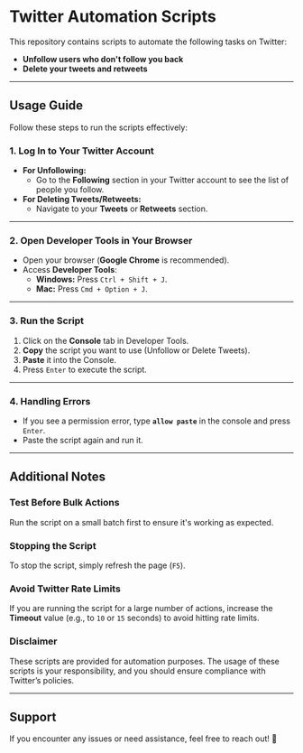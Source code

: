 # **Twitter Automation Scripts**

This repository contains scripts to automate the following tasks on Twitter:

- **Unfollow users who don't follow you back**
- **Delete your tweets and retweets**

---

## **Usage Guide**

Follow these steps to run the scripts effectively:

### **1. Log In to Your Twitter Account**
- **For Unfollowing:**
  - Go to the **Following** section in your Twitter account to see the list of people you follow. 
- **For Deleting Tweets/Retweets:**
  - Navigate to your **Tweets** or **Retweets** section.

---

### **2. Open Developer Tools in Your Browser**

- Open your browser (**Google Chrome** is recommended).
- Access **Developer Tools**:
  - **Windows:** Press `Ctrl + Shift + J`.
  - **Mac:** Press `Cmd + Option + J`.

---

### **3. Run the Script**

1. Click on the **Console** tab in Developer Tools.
2. **Copy** the script you want to use (Unfollow or Delete Tweets).
3. **Paste** it into the Console.
4. Press `Enter` to execute the script.

---

### **4. Handling Errors**

- If you see a permission error, type **`allow paste`** in the console and press `Enter`.
- Paste the script again and run it.

---

## **Additional Notes**

### **Test Before Bulk Actions**
Run the script on a small batch first to ensure it's working as expected.

### **Stopping the Script**
To stop the script, simply refresh the page (`F5`).

### **Avoid Twitter Rate Limits**
If you are running the script for a large number of actions, increase the **Timeout** value (e.g., to `10` or `15` seconds) to avoid hitting rate limits.

### **Disclaimer**
These scripts are provided for automation purposes. The usage of these scripts is your responsibility, and you should ensure compliance with Twitter’s policies.

---

## **Support**
If you encounter any issues or need assistance, feel free to reach out! 🚀


